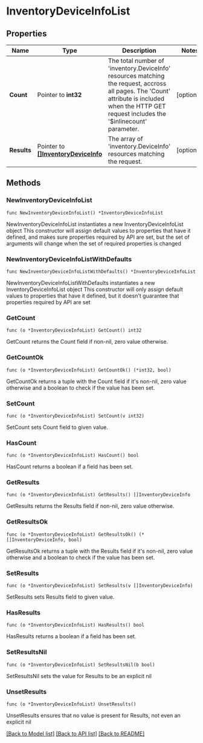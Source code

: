 # InventoryDeviceInfoList

## Properties

Name | Type | Description | Notes
------------ | ------------- | ------------- | -------------
**Count** | Pointer to **int32** | The total number of &#39;inventory.DeviceInfo&#39; resources matching the request, accross all pages. The &#39;Count&#39; attribute is included when the HTTP GET request includes the &#39;$inlinecount&#39; parameter. | [optional] 
**Results** | Pointer to [**[]InventoryDeviceInfo**](InventoryDeviceInfo.md) | The array of &#39;inventory.DeviceInfo&#39; resources matching the request. | [optional] 

## Methods

### NewInventoryDeviceInfoList

`func NewInventoryDeviceInfoList() *InventoryDeviceInfoList`

NewInventoryDeviceInfoList instantiates a new InventoryDeviceInfoList object
This constructor will assign default values to properties that have it defined,
and makes sure properties required by API are set, but the set of arguments
will change when the set of required properties is changed

### NewInventoryDeviceInfoListWithDefaults

`func NewInventoryDeviceInfoListWithDefaults() *InventoryDeviceInfoList`

NewInventoryDeviceInfoListWithDefaults instantiates a new InventoryDeviceInfoList object
This constructor will only assign default values to properties that have it defined,
but it doesn't guarantee that properties required by API are set

### GetCount

`func (o *InventoryDeviceInfoList) GetCount() int32`

GetCount returns the Count field if non-nil, zero value otherwise.

### GetCountOk

`func (o *InventoryDeviceInfoList) GetCountOk() (*int32, bool)`

GetCountOk returns a tuple with the Count field if it's non-nil, zero value otherwise
and a boolean to check if the value has been set.

### SetCount

`func (o *InventoryDeviceInfoList) SetCount(v int32)`

SetCount sets Count field to given value.

### HasCount

`func (o *InventoryDeviceInfoList) HasCount() bool`

HasCount returns a boolean if a field has been set.

### GetResults

`func (o *InventoryDeviceInfoList) GetResults() []InventoryDeviceInfo`

GetResults returns the Results field if non-nil, zero value otherwise.

### GetResultsOk

`func (o *InventoryDeviceInfoList) GetResultsOk() (*[]InventoryDeviceInfo, bool)`

GetResultsOk returns a tuple with the Results field if it's non-nil, zero value otherwise
and a boolean to check if the value has been set.

### SetResults

`func (o *InventoryDeviceInfoList) SetResults(v []InventoryDeviceInfo)`

SetResults sets Results field to given value.

### HasResults

`func (o *InventoryDeviceInfoList) HasResults() bool`

HasResults returns a boolean if a field has been set.

### SetResultsNil

`func (o *InventoryDeviceInfoList) SetResultsNil(b bool)`

 SetResultsNil sets the value for Results to be an explicit nil

### UnsetResults
`func (o *InventoryDeviceInfoList) UnsetResults()`

UnsetResults ensures that no value is present for Results, not even an explicit nil

[[Back to Model list]](../README.md#documentation-for-models) [[Back to API list]](../README.md#documentation-for-api-endpoints) [[Back to README]](../README.md)


